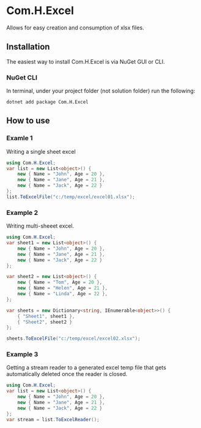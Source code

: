 # Com.H.Excel
Allows for easy creation and consumption of xlsx files. 

## Installation
The easiest way to install Com.H.Excel is via NuGet GUI or CLI.

### NuGet CLI
In terminal, under your project folder (not solution folder) run the following:
```
dotnet add package Com.H.Excel
```

## How to use

### Examle 1
Writing a single sheet excel

```csharp
using Com.H.Excel;
var list = new List<object>() {
	new { Name = "John", Age = 20 },
	new { Name = "Jane", Age = 21 },
	new { Name = "Jack", Age = 22 }
};
list.ToExcelFile("c:/temp/excel/excel01.xlsx");
```

### Example 2
Writing multi-sheeet excel.

```csharp
using Com.H.Excel;
var sheet1 = new List<object>() {
	new { Name = "John", Age = 20 },
	new { Name = "Jane", Age = 21 },
	new { Name = "Jack", Age = 22 }
};

var sheet2 = new List<object>() {
	new { Name = "Tom", Age = 20 },
	new { Name = "Helen", Age = 21 },
	new { Name = "Linda", Age = 22 },
};

var sheets = new Dictionary<string, IEnumerable<object>>() {
	{ "Sheet1", sheet1 },
	{ "Sheet2", sheet2 }
};

sheets.ToExcelFile("c:/temp/excel/excel02.xlsx");
```

### Example 3
Getting a stream reader to a generated excel temp file that gets automatically deleted once the reader is closed.

```csharp
using Com.H.Excel;
var list = new List<object>() {
	new { Name = "John", Age = 20 },
	new { Name = "Jane", Age = 21 },
	new { Name = "Jack", Age = 22 }
};
var stream = list.ToExcelReader();
```






